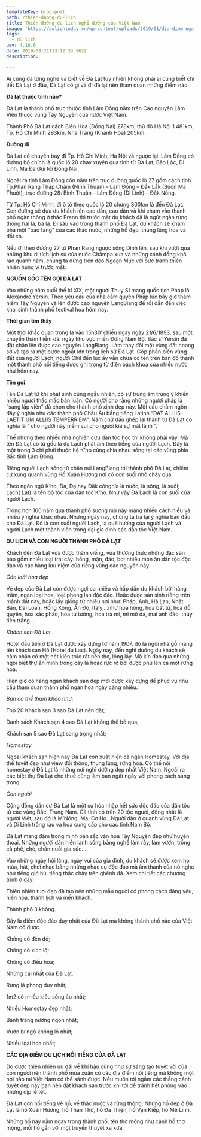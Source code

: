 ```yaml
---
templateKey: blog-post
path: /thien-duong-du-lich
title: Thiên đường du lịch nghỉ dưỡng của Việt Nam
image: 'https://dulichtoday.vn/wp-content/uploads/2019/01/dia-diem-ngam-da-lat-ve-dem-ho-xuan-huong.jpg' 
tags:
  - du lich
uev: 4.18.6
date: 2019-08-21T13:12:33.962Z
description:

---
```


Ai cũng đã từng nghe và biết về Đà Lạt tuy nhiên không phải ai cũng biết chi tiết Đà Lạt ở đâu, Đà Lạt có gì và đi đà lạt nên tham quan những điểm nào.

**Đà lạt thuộc tỉnh nào?**

Đà Lạt là thành phố trực thuộc tỉnh Lâm Đồng nằm trên Cao nguyên Lâm Viên thuộc vùng Tây Nguyên của nước Việt Nam.

Thành Phố Đà Lạt cách Biên Hòa (Đồng Nai) 278km, thủ đô Hà Nội 1.481km, Tp. Hồ Chí Minh 293km, Nha Trang (Khánh Hòa) 205km.


**Đường đi**

Đà Lạt có chuyến bay đi Tp. Hồ Chí Minh, Hà Nội và ngược lại. Lâm Đồng có đường bộ chính là quốc lộ 20 chạy xuyên qua tỉnh từ Đà Lạt, Bảo Lộc, Di Linh, Ma Đa Gui tới Đồng Nai.

Ngoài ra tỉnh Lâm Đồng còn nằm trên trục đường quốc lộ 27 gồm cách tỉnh Tp.Phan Rang Tháp Chàm (Ninh Thuận) – Lâm Đồng – Đắk Lắk (Buôn Ma Thuột), trục đường 28: Bình Thuận – Lâm Đồng (Di Linh) – Đắk Nông.

Từ Tp. Hồ Chí Minh, đi ô tô theo quốc lộ 20 chừng 300km là đến Đà Lạt. Con đường sẽ đưa du khách lên cao dần, cao dần và khi chạm vào thành phố ngàn thông ở thác Prenn thì trước mặt du khách đã là ngút ngàn rừng thông hai lá, ba lá. Đi sâu vào trong thành phố Đà Lạt, du khách sẽ khám phá một “bảo tàng” của các thác nước, những hồ đẹp, thung lũng hoa và đồi cỏ.

Nếu đi theo đường 27 từ Phan Rang ngược sông Dinh lên, sau khi vượt qua những khu di tích lịch sử của nước Chămpa xưa và những cánh đồng khô ráo quanh năm, chúng ta đứng trên đèo Ngoạn Mục với bức tranh thiên nhiên hùng vĩ trước mắt.


**NGUỒN GỐC TÊN GỌI ĐÀ LẠT**

Vào những năm cuối thế kỉ XIX, một người Thuỵ Sĩ mang quốc tịch Pháp là Alexandre Yersin. Theo yêu cầu của nhà cầm quyền Pháp lúc bấy giờ thám hiểm Tây Nguyên và lên được cao nguyên LangBiang để rồi dẫn đến việc khai sinh thành phố festival hoa hôm nay.

**Thời gian tìm thấy**

Một thời khắc quan trọng là vào 15h30’ chiều ngày ngày 21/6/1893, sau một chuyến thám hiểm dài ngày khu vực miền Đông Nam Bộ. Bác sĩ Yersin đã đặt chân lên được cao nguyên LangBiang. Làm thay đổi một vùng đất hoang sơ và tạo ra một bước ngoặt lớn trong lịch sử Đà Lạt. Góp phần biến vùng đất của người Lạch, người Chil đến lúc ấy vẫn chưa có tên trên bản đồ thành một thành phố nổi tiếng được ghi trong từ điển bách khoa của nhiều nước như hôm nay.


**Tên gọi**

Tên Đà Lạt từ khi phát sinh cũng ngẫu nhiên, có sự trùng âm trúng ý khiến nhiều người thắc mắc bàn luận. Có người cho rằng những người pháp là “sáng lập viên” đã chọn cho thành phố xinh đẹp này. Một câu châm ngôn đầy ý nghĩa như các thành phố Châu Âu bắng tiếng Latinh “DAT ALLIIS LAETITIUM ALLIIS TEMPERRIEM”. Năm chữ đầu ghép lại thành từ Đà Lạt có nghĩa là ” cho người này niềm vui cho người kia sự mát lành “.

Thế nhưng theo nhiều nhà nghiên cứu dân tộc học thì không phải vậy. Mà tên Đà Lạt có từ gốc là đạ Lạch phát âm theo tiếng của người Lạch. Đây là một trong 3 chi phái thuộc hệ K’ho cùng chia nhau sống tại các vùng phía Bắc tỉnh Lâm Đồng.

Riêng người Lạch sống từ chân núi LangBiang tới thành phố Đà Lạt, chiếm cứ xung quanh vùng Hồ Xuân Hương nơi có con suối nhỏ chảy qua.

Theo ngôn ngữ K’ho, Đa, Đạ hay Đăk cónghĩa là nước, là sông, là suối; Lạch( Lạt) là tên bộ tộc của dân tộc K’ho. Như vậy Đà Lạch là con suối của người Lạch.

Trong hơn 100 năm qua thành phố sương mù này mang nhiều cách hiểu và nhiều ý nghĩa khác nhau. Nhưng ngày nay, chúng ta trả lại ý nghĩa ban đầu cho Đà Lạt. Đó là con suối người Lạch, là quê hương của người Lạch và người Lạch một thành viên trong đại gia đình các dân tộc Việt Nam.

**DU LỊCH VÀ CON NGƯỜI THÀNH PHỐ ĐÀ LẠT**

Khách đến Đà Lạt vừa được thăm viếng, vừa thưởng thức những đặc sản bao gồm nhiều loại trái cây: hồng, mận, đào, bơ; nhiều món ăn dân tộc độc đáo và các hàng lưu niệm của riêng vùng cao nguyên này. 

*Các loài hoa đẹp*

Vẻ đẹp của Đà Lạt còn được ngợi ca nhiều và hấp dẫn du khách bởi hàng trăm, ngàn loại hoa, loại phong lan độc đáo. Hoặc được sản sinh riêng trên mảnh đất này, hoặc lấy giống từ nhiều nơi như: Pháp, Anh, Hà Lan, Nhật Bản, Đài Loan, Hồng Kông, Ấn Độ, Italy,…như hoa hồng, hoa bất tử, hoa đỗ quyên, hoa xác pháo, hoa tư tưởng, hoa trà mi, mi mô da, mai anh đào, thủy tiên trắng…


*Khách sạn Đà Lạt*

Hotel đầu tiên ở Đà Lạt được xây dựng từ năm 1907, đó là ngôi nhà gỗ mang tên khách sạn Hồ (Hotel du Lac). Ngày nay, đến nghỉ dưỡng du khách sẽ cảm nhận có một nét kiến trúc rất nên thơ, lộng lẫy. Mà kín đáo qua những ngôi biệt thự ẩn mình trong cây lá hoặc rực rỡ bởi được phủ lên cả một rừng hoa.

Hiện giờ có hàng ngàn khách sạn đẹp mới được xây dựng để phục vụ nhu cầu tham quan thành phố ngàn hoa ngày càng nhiều.

*Bạn có thể tham khảo như:*

Top 20 Khách sạn 3 sao Đà Lạt nên đặt;

Danh sách Khách sạn 4 sao Đà Lạt không thể bỏ qua;

Khách sạn 5 sao Đà Lạt sang trọng nhất;

*Homestay*

Ngoài khách sạn hiện nay Đà Lạt còn xuất hiện cả ngàn Homestay. Với địa thế tuyệt đẹp như view đồi thông, thung lũng, rừng hoa. Có thể nói homestay ở Đà Lạt là những nơi nghỉ dưỡng đẹp nhất Việt Nam. Ngoài ra các biệt thự Đà Lạt cho thuê cũng làm bạn ngất ngây với phong cách sang trọng.


*Con người*

Cộng đồng dân cư Đà Lạt là một sự hòa nhập hết sức độc đáo của dân tộc từ các vùng Bắc, Trung Nam. Cả tỉnh có trên 20 tộc người, đông nhất là người Việt, sau đó là M’Nông, Mạ, Cơ Ho…Người dân ở quanh vùng Đà Lạt và Di Linh trồng rau và hoa cung cấp cho các tỉnh Nam Bộ.


Đà Lạt mang đậm trong mình bản sắc văn hóa Tây Nguyên đẹp như huyền thoại. Những người dân hiền lành sống bằng nghề làm rẫy, làm vườn, trồng cà phê, chè, chăn nuôi gia súc…

Vào những ngày hội làng, ngày vui của gia đình, du khách sẽ được xem họ múa, hát, chơi nhạc bằng những nhạc cụ độc đáo mà âm thanh của nó nghe như tiếng gió hú, tiếng thác chảy trên ghềnh đá. Xem chi tiết các chương trình ở đây.

Thiên nhiên tươi đẹp đã tạo nên những mẫu người có phong cách đáng yêu, hiền hòa, thanh lịch và mến khách.

Thành phố 3 không.

Đây là điểm độc đáo duy nhất của Đà Lạt mà không thành phố nào của Việt Nam có được.

Không có đèn đỏ;

Không có xích lô;

Không có điều hòa;

Những cái nhất của Đà Lạt.

Rừng lá phong duy nhất;

1m2 có nhiều kiểu sống ảo nhất;

Nhiều Homestay đẹp nhất;

Bánh tráng nướng ngon nhất;

Vườn bí ngô khổng lồ nhất;

Nhiều loài hoa nhất;


**CÁC ĐỊA ĐIỂM DU LỊCH NỔI TIẾNG CỦA ĐÀ LẠT**

Do được thiên nhiên ưu  đãi về khí hậu cũng như sự sáng tạo tuyệt vời của con người nên thành phố mùa xuân có các địa điểm nổi tiếng mà không một nơi nào tại Việt Nam có thể sánh được. Nếu muốn tới ngắm các thắng cảnh tuyệt đẹp này bạn nên đặt khách sạn trước khi tới để tránh hết phòng vào những dịp lễ tết.

Đà Lạt còn nổi tiếng về hồ, về thác nước và rừng thông. Những hồ đẹp ở Đà Lạt là hồ Xuân Hương, hồ Than Thở, hồ Đa Thiện, hồ Vạn Kiếp, hồ Mê Linh.

Những hồ này nằm ngay trong thành phố, tên thơ mộng như cảnh hồ thơ mộng, mỗi hồ gắn với một truyền thuyết xa xưa.

